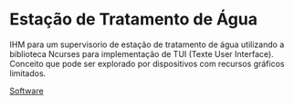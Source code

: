 # Estação de Tratamento de Água

IHM para um supervisorio de estação de tratamento de água utilizando a biblioteca Ncurses para implementação de TUI (Texte User Interface). Conceito que pode ser explorado por dispositivos com recursos gráficos limitados.

[Software](https://github.com/JeffeApAlves/ETA/blob/master/docs/html/index.html)
